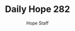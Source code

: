 ---
image: /assets/img/daily-hope-default-artwork.png
title: Daily Hope 282
number: 282
categories:
  - Daily Hope
author: Hope Staff
notes: Daily Hope 282
embed: >-
  EMBED_GOES_HERE
---